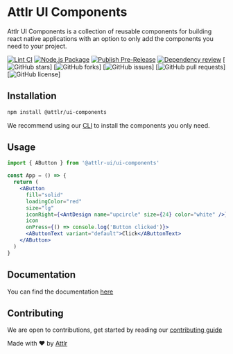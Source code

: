 # Attlr UI Components

Attlr UI Components is a collection of reusable components for building react native applications with an option to only add the components you need to your project.

[![Lint CI](https://github.com/attlr-ui/ui-components/actions/workflows/lint.yml/badge.svg)](https://github.com/attlr-ui/ui-components/actions/workflows/lint.yml)
[![Node.js Package](https://github.com/attlr-ui/ui-components/actions/workflows/npm-publish.yml/badge.svg)](https://github.com/attlr-ui/ui-components/actions/workflows/npm-publish.yml)
[![Publish Pre-Release](https://github.com/attlr-ui/ui-components/actions/workflows/npm-publish%20beta.yml/badge.svg)](https://github.com/attlr-ui/ui-components/actions/workflows/npm-publish%20beta.yml)
[![Dependency review](https://github.com/attlr-ui/ui-components/actions/workflows/dependency-review.yml/badge.svg)](https://github.com/attlr-ui/ui-components/actions/workflows/dependency-review.yml)
[![GitHub stars](https://img.shields.io/github/stars/attlr-ui/ui-components?style=flat)]
[![GitHub forks](https://img.shields.io/github/forks/attlr-ui/ui-components?style=flat)]
[![GitHub issues](https://img.shields.io/github/issues/attlr-ui/ui-components)]
[![GitHub pull requests](https://img.shields.io/github/issues-pr/attlr-ui/ui-components)]
[![GitHub license](https://img.shields.io/github/license/attlr-ui/ui-components)]

## Installation

```sh
npm install @attlr/ui-components
```

We recommend using our [CLI](https://www.npmjs.com/package/@attlr/cli) to install the components you only need.

## Usage

```jsx
import { AButton } from '@attlr-ui/ui-components'

const App = () => {
  return (
    <AButton
      fill="solid"
      loadingColor="red"
      size="lg"
      iconRight={<AntDesign name="upcircle" size={24} color="white" />}
      icon
      onPress={() => console.log('Button clicked')}>
      <AButtonText variant="default">Click</AButtonText>
    </AButton>
  )
}
```

## Documentation

You can find the documentation [here](https://ui.attlr.org.za/)

## Contributing

We are open to contributions, get started by reading our [contributing guide](./CONTRIBUTING.md)

Made with ❤️ by [Attlr](https://attlr.org.za)
